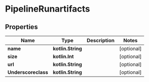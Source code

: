 
# PipelineRunartifacts

## Properties
Name | Type | Description | Notes
------------ | ------------- | ------------- | -------------
**name** | **kotlin.String** |  |  [optional]
**size** | **kotlin.Int** |  |  [optional]
**url** | **kotlin.String** |  |  [optional]
**Underscoreclass** | **kotlin.String** |  |  [optional]



